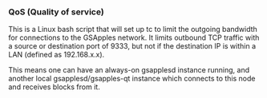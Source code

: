 ### QoS (Quality of service) ###

This is a Linux bash script that will set up tc to limit the outgoing bandwidth for connections to the GSApples network. It limits outbound TCP traffic with a source or destination port of 9333, but not if the destination IP is within a LAN (defined as 192.168.x.x).

This means one can have an always-on gsapplesd instance running, and another local gsapplesd/gsapples-qt instance which connects to this node and receives blocks from it.
